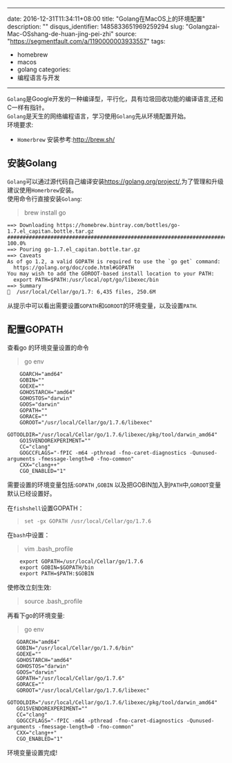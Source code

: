 
---
date: 2016-12-31T11:34:11+08:00
title: "Golang在MacOS上的环境配置"
description: ""
disqus_identifier: 1485833651969259294
slug: "Golangzai-Mac-OSshang-de-huan-jing-pei-zhi"
source: "https://segmentfault.com/a/1190000003933557"
tags: 
- homebrew 
- macos 
- golang 
categories:
- 编程语言与开发
---

`Golang`是Google开发的一种编译型，平行化，具有垃圾回收功能的编译语言,还和C一样有指针。\
`Golang`是天生的网络编程语言，学习使用`Golang`先从环境配置开始。\
环境要求:

-   `Homerbrew` 安装参考:<http://brew.sh/>

安装Golang
----------

`Golang`可以通过源代码自己编译安装<https://golang.org/project/>,为了管理和升级建议使用`Homerbrew`安装。\
使用命令行直接安装`Golang`:

> brew install go

    ==> Downloading https://homebrew.bintray.com/bottles/go-1.7.el_capitan.bottle.tar.gz
    ######################################################################## 100.0%
    ==> Pouring go-1.7.el_capitan.bottle.tar.gz
    ==> Caveats
    As of go 1.2, a valid GOPATH is required to use the `go get` command:
      https://golang.org/doc/code.html#GOPATH
    You may wish to add the GOROOT-based install location to your PATH:
      export PATH=$PATH:/usr/local/opt/go/libexec/bin
    ==> Summary
    🍺  /usr/local/Cellar/go/1.7: 6,435 files, 250.6M

从提示中可以看出需要设置`GOPATH`和`GOROOT`的环境变量，以及设置`PATH`.

配置GOPATH
----------

查看go 的环境变量设置的命令

> go env

        GOARCH="amd64"
        GOBIN=""
        GOEXE=""
        GOHOSTARCH="amd64"
        GOHOSTOS="darwin"
        GOOS="darwin"
        GOPATH=""
        GORACE=""
        GOROOT="/usr/local/Cellar/go/1.7.6/libexec"
        GOTOOLDIR="/usr/local/Cellar/go/1.7.6/libexec/pkg/tool/darwin_amd64"
        GO15VENDOREXPERIMENT=""
        CC="clang"
        GOGCCFLAGS="-fPIC -m64 -pthread -fno-caret-diagnostics -Qunused-arguments -fmessage-length=0 -fno-common"
        CXX="clang++"
        CGO_ENABLED="1"

需要设置的环境变量包括:`GOPATH` ,`GOBIN`
以及把GOBIN加入到`PATH`中,`GOROOT`变量默认已经设置好。

在`fishshell`设置GOPATH：

> `set -gx GOPATH /usr/local/Cellar/go/1.7.6`

在`bash`中设置：

> vim .bash\_profile

        export GOPATH=/usr/local/Cellar/go/1.7.6
        export GOBIN=$GOPATH/bin
        export PATH=$PATH:$GOBIN

使修改立刻生效:

> source .bash\_profile

再看下go的环境变量:

> go env

       GOARCH="amd64"
       GOBIN="/usr/local/Cellar/go/1.7.6/bin"
       GOEXE=""
       GOHOSTARCH="amd64"
       GOHOSTOS="darwin"
       GOOS="darwin"
       GOPATH="/usr/local/Cellar/go/1.7.6"
       GORACE=""
       GOROOT="/usr/local/Cellar/go/1.7.6/libexec"
       GOTOOLDIR="/usr/local/Cellar/go/1.7.6/libexec/pkg/tool/darwin_amd64"
       GO15VENDOREXPERIMENT=""
       CC="clang"
       GOGCCFLAGS="-fPIC -m64 -pthread -fno-caret-diagnostics -Qunused-arguments -fmessage-length=0 -fno-common"
       CXX="clang++"
       CGO_ENABLED="1"

环境变量设置完成!

